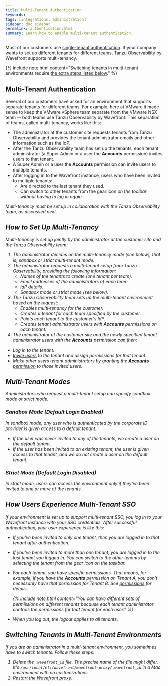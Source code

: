 ```yaml
---
title: Multi-Tenant Authentication
keywords:
tags: [integrations, administration]
sidebar: doc_sidebar
permalink: authentication.html
summary: Learn how to enable multi-tenant authentication.
---
```


Most of our customers use [single-tenant authentication](auth_self_service_sso.html). If your company wants to set up different tenants for different teams, Tanzu Observability by Wavefront supports multi-tenancy.

{% include note.html content="Switching tenants in multi-tenant environments require [the extra steps listed below](#switching-tenants-in-multi-tenant-environments)." %}


## Multi-Tenant Authentication

Several of our customers have asked for an environment that supports separate tenants for different teams. For example, here at VMware it made sense to keep the VMware vSphere team separate from the VMware NSX team -- both teams use Tanzu Observability by Wavefront. This separation of teams, called multi-tenancy, works like this:

* The administrator at the customer site requests tenants from Tanzu Observability and provides the tenant administrator emails and other information such as the IdP.
* After the Tanzu Observability team has set up the tenants, each tenant administrator (a Super Admin or a user the **Accounts** permission) invites users to that tenant.
* A Super Admin or a user the **Accounts** permission can invite users to multiple tenants.
* After logging in to the Wavefront instance, users who have been invited to multiple tenants:
    - Are directed to the last tenant they used.
    - Can switch to other tenants from the gear icon <i class="fa fa-cog"/> on the toolbar without having to log in again.

Multi-tenancy must be set up in collaboration with the Tanzu Observability team, as discussed next.

## How to Set Up Multi-Tenancy

Multi-tenancy is set up jointly by the administrator at the customer site and the Tanzu Observability team:

1. The administrator decides on the multi-tenancy mode (see below), that is, sandbox or strict multi-tenant mode.
1. The administrator requests a multi-tenant setup from Tanzu Observability, providing the following information:
   * Names of the tenants to create (one tenant per team).
   * Email addresses of the administrators of each team.
   * IdP details.
   * Sandbox mode or strict mode (see below).
1. The Tanzu Observability team sets up the multi-tenant environment based on the request:
   * Enables multi-tenancy for the customer.
   * Creates a tenant for each team specified by the customer.
   * Points each tenant to the customer's IdP.
   * Creates tenant administrator users with **Accounts** permissions on each tenant.
1. The administrator at the customer site and the newly specified tenant administrator users with the **Accounts** permission can then:
  * Log in to the tenant.
  * [Invite users](user-accounts.html#create-and-manage-user-accounts) to the tenant and assign permissions for that tenant.
  * Make other users tenant administrators by granting the [**Accounts** permission](permissions_overview.html) to those invited users.

## Multi-Tenant Modes

Administrators who request a multi-tenant setup can specify sandbox mode or strict mode.

### Sandbox Mode (Default Login Enabled)

In sandbox mode, any user who is authenticated by the corporate ID provider is given access to a default tenant.
* If the user was never invited to any of the tenants, we create a user on the default tenant.
* If the user has been invited to an existing tenant, the user is given access to that tenant, and we do not create a user on the default tenant.

### Strict Mode (Default Login Disabled)

In strict mode, users can access the environment only if they've been invited to one or more of the tenants.

## How Users Experience Multi-Tenant SSO

If your environment is set up to support multi-tenant SSO, you log in to your Wavefront instance with your SSO credentials. After successful authentication, your user experience is like this:

   * If you've been invited to only one tenant, then you are logged in to that tenant after authentication.
   * If you've been invited to more than one tenant, you are logged in to the last tenant you logged in. You can switch to the other tenants by selecting the tenant from the gear icon <i class="fa fa-cog"/> on the taskbar.
   * For each tenant, you have specific permissions. That means, for example, if you have the **Accounts** permission on Tenant A, you don't necessarily have that permission for Tenant B. See [permissions](permissions_overview.html) for details.


      {% include note.html content="You can have different sets of permissions on different tenants because each tenant administrator controls the permissions for that tenant for each user." %}

   * When you log out, the logout applies to *all* tenants.

## Switching Tenants in Multi-Tenant Environments

If you are an administrator in a multi-tenant environment, you sometimes have to switch tenants. Follow these steps:

1. Delete the `.wavefront_id` file. The precise name of the file might differ. It's `/usr/local/etc/wavefront/wavefront-proxy/.wavefront_id` in a Mac environment with no customizations.
2. [Restart the Wavefront proxy](proxies_installing.html#starting-and-stopping-a-proxy).
